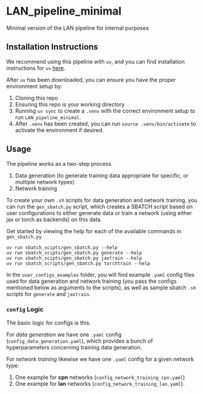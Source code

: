 # LAN_pipeline_minimal
Minimal version of the LAN pipeline for internal purposes

## Installation Instructions

We recommend using this pipeline with `uv`, and you can find installation instructions for `uv` [here](https://docs.astral.sh/uv/getting-started/installation/). 

After `uv` has been downloaded, you can ensure you have the proper environment setup by:
1. Cloning this repo
2. Ensuring this repo is your working directory
3. Running `uv sync` to create a `.venv` with the correct environment setup to run `LAN_pipeline_minimal`. 
4. After `.venv` has been created, you can run `source .venv/bin/activate` to activate the environment if desired. 

## Usage

The pipeline works as a two-step process.

1. Data generation (to generate training data appropriate for specific, or multiple network types)
2. Network training

To create your own `.sh` scripts for data generation and network training, you can run the `gen_sbatch.py` script, which creates a SBATCH script based on user configurations to either generate data or train a network (using either jax or torch as backends) on this data.

Get started by viewing the help for each of the available commands in `gen_sbatch.py`

```
uv run sbatch_scipts/gen_sbatch.py --help
uv run sbatch_scipts/gen_sbatch.py generate --help
uv run sbatch_scipts/gen_sbatch.py jaxtrain --help
uv run sbatch_scripts/gen_sbatch.py torchtrain --help
```

In the `user_configs_examples` folder, you will find example `.yaml` config files used for data generation and network training (you pass the configs mentioned below as arguments to the scripts), as well as sample sbatch `.sh` scripts for `generate` and `jaxtrain`. 

### `config` Logic

The basic logic for configs is this.

For *data generation* we have one `.yaml` config (`config_data_generation.yaml`), which provides a bunch of hyperparameters concerning training data generation.

For *network training* likewise we have one `.yaml` config for a given network type:

1. One example for **cpn** networks (`config_network_training_cpn.yaml`) 
2. One example  for **lan** networks (`config_network_training_lan.yaml`).
